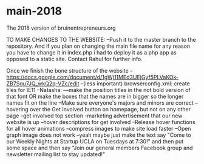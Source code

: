 # main-2018
The 2018 version of bruinentrepreneurs.org

TO MAKE CHANGES TO THE WEBSITE:
–Push it to the master branch to the repository. And if you plan on changing the main file name for any reason you have to change it in index.php i had to deploy it as a php app as opposed to a static site. Contact Rahul for further info.


Once we finish the bone structure of the website
–https://docs.google.com/document/d/1gWj11MEd3UEjGyf5PLVaKOk-ZB7Sgu7JQ_wkQ2q-VZc/edit
–(less important) browserconfig.xml: create tiles for IE11
–Natasha:
––make the position titles in the not bold version of that font OR make the boxes that the names are in bigger so the longer names fit on the line
–Make sure everyone's majors and minors are correct
–hovering over the Get Involved button on homepage, but not on any other page
–get involved top section
-marketing advertisement that our new website is up
–hover descriptions for get involved
–Release hover functions for all hover animations
–compress images to make site load faster
–Open graph image does not work
–yeah maybe just make the text say "Come to our Weekly Nights at Startup UCLA on Tuesdays at 7:30!" and then put some space and then say "Join our general members Facebook group and newsletter mailing list to stay updated!"
<!-- Yash Note: 
  I feel like the design creates a great first impression for when the user enters the page. But when the user scrolls down on this home page, the page loses its initial vibe. We should consider adding small designs around the "About Us" and "Initiatives" text, like how Spark SC did theirs.
-->
